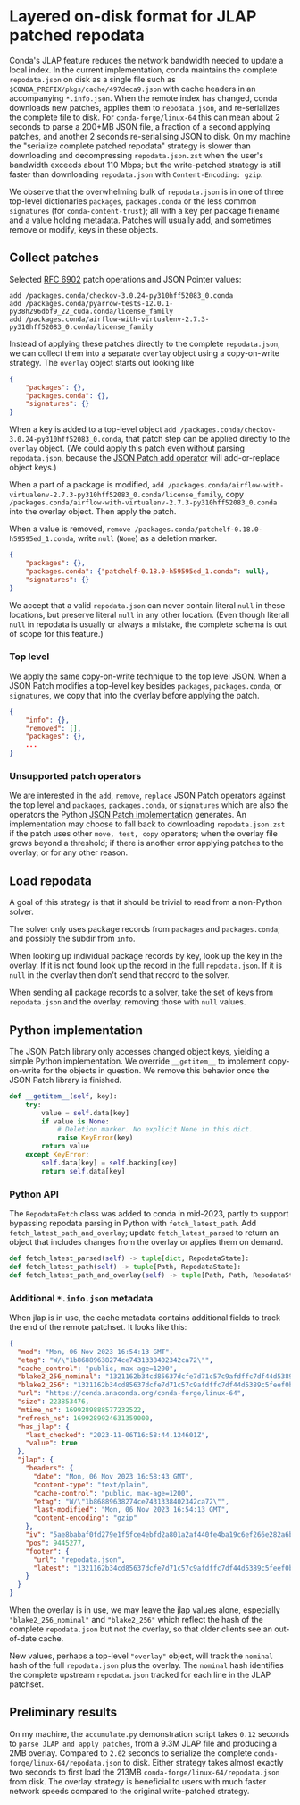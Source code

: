 # Layered on-disk format for JLAP patched repodata

Conda's JLAP feature reduces the network bandwidth needed to update a local
index. In the current implementation, conda maintains the complete
`repodata.json` on disk as a single file such as
`$CONDA_PREFIX/pkgs/cache/497deca9.json` with cache headers in an accompanying
`*.info.json`. When the remote index has changed, conda downloads new patches,
applies them to `repodata.json`, and re-serializes the complete file to disk.
For `conda-forge/linux-64` this can mean about 2 seconds to parse a 200+MB JSON
file, a fraction of a second applying patches, and another 2 seconds
re-serialising JSON to disk. On my machine the "serialize complete patched
repodata" strategy is slower than downloading and decompressing
`repodata.json.zst` when the user's bandwidth exceeds about 110 Mbps; but the
write-patched strategy is still faster than downloading `repodata.json` with
`Content-Encoding: gzip`.

We observe that the overwhelming bulk of `repodata.json` is in one of three
top-level dictionaries `packages`, `packages.conda` or the less common
`signatures` (for `conda-content-trust`); all with a key per package filename
and a value holding metadata. Patches will usually add, and sometimes remove or
modify, keys in these objects.

## Collect patches

Selected [RFC 6902](https://datatracker.ietf.org/doc/html/rfc6902) patch operations and JSON Pointer values:

```
add /packages.conda/checkov-3.0.24-py310hff52083_0.conda
add /packages.conda/pyarrow-tests-12.0.1-py38h296dbf9_22_cuda.conda/license_family
add /packages.conda/airflow-with-virtualenv-2.7.3-py310hff52083_0.conda/license_family
```

Instead of applying these patches directly to the complete `repodata.json`, we
can collect them into a separate `overlay` object using a copy-on-write
strategy. The `overlay` object starts out looking like

```json
{
    "packages": {},
    "packages.conda": {},
    "signatures": {}
}
```

When a key is added to a top-level object `add
/packages.conda/checkov-3.0.24-py310hff52083_0.conda`, that patch step can be
applied directly to the `overlay` object. (We could apply this patch even
without parsing `repodata.json`, because the [JSON Patch add
operator](https://datatracker.ietf.org/doc/html/rfc6902#section-4.1) will
add-or-replace object keys.)

When a part of a package is modified, `add
/packages.conda/airflow-with-virtualenv-2.7.3-py310hff52083_0.conda/license_family`,
copy `/packages.conda/airflow-with-virtualenv-2.7.3-py310hff52083_0.conda` into
the overlay object. Then apply the patch.

When a value is removed, `remove
/packages.conda/patchelf-0.18.0-h59595ed_1.conda`, write `null` (`None`) as a
deletion marker.

```json
{
    "packages": {},
    "packages.conda": {"patchelf-0.18.0-h59595ed_1.conda": null},
    "signatures": {}
}
```

We accept that a valid `repodata.json` can never contain literal `null` in these
locations, but preserve literal `null` in any other location. (Even though
literall `null` in repodata is usually or always a mistake, the complete schema
is out of scope for this feature.)

### Top level

We apply the same copy-on-write technique to the top level JSON. When a JSON
Patch modifies a top-level key besides `packages`, `packages.conda`, or
`signatures`, we copy that into the overlay before applying the patch.

```json
{
    "info": {},
    "removed": [],
    "packages": {},
    ...
}
```

### Unsupported patch operators

We are interested in the `add`, `remove`, `replace` JSON Patch operators against
the top level and `packages`, `packages.conda`, or `signatures` which are also
the operators the Python [JSON Patch
implementation](https://pypi.org/project/jsonpatch/) generates. An
implementation may choose to fall back to downloading `repodata.json.zst` if the
patch uses other `move, test, copy` operators; when the overlay file grows
beyond a threshold; if there is another error applying patches to the overlay;
or for any other reason.

## Load repodata

A goal of this strategy is that it should be trivial to read from a non-Python
solver.

The solver only uses package records from `packages` and `packages.conda`; and
possibly the subdir from `info`.

When looking up individual package records by key, look up the key in the
overlay. If it is not found look up the record in the full `repodata.json`. If
it is `null` in the overlay then don't send that record to the solver.

When sending all package records to a solver, take the set of keys from
`repodata.json` and the overlay, removing those with `null` values.

## Python implementation

The JSON Patch library only accesses changed object keys, yielding a simple
Python implementation. We override `__getitem__` to implement copy-on-write for
the objects in question. We remove this behavior once the JSON Patch library is
finished.

```python
def __getitem__(self, key):
    try:
        value = self.data[key]
        if value is None:
            # Deletion marker. No explicit None in this dict.
            raise KeyError(key)
        return value
    except KeyError:
        self.data[key] = self.backing[key]
        return self.data[key]
```

### Python API

The `RepodataFetch` class was added to conda in mid-2023, partly to support
bypassing repodata parsing in Python with `fetch_latest_path`. Add
`fetch_latest_path_and_overlay`; update `fetch_latest_parsed` to return an object that
includes changes from the overlay or applies them on demand.

```python
def fetch_latest_parsed(self) -> tuple[dict, RepodataState]:
def fetch_latest_path(self) -> tuple[Path, RepodataState]:
def fetch_latest_path_and_overlay(self) -> tuple[Path, Path, RepodataState]:
```

### Additional `*.info.json` metadata

When jlap is in use, the cache metadata contains additional fields to track the
end of the remote patchset. It looks like this:

```json
{
  "mod": "Mon, 06 Nov 2023 16:54:13 GMT",
  "etag": "W/\"1b86889638274ce7431338402342ca72\"",
  "cache_control": "public, max-age=1200",
  "blake2_256_nominal": "1321162b34cd85637dcfe7d71c57c9afdffc7df44d5389c5feef0b74b1efea95",
  "blake2_256": "1321162b34cd85637dcfe7d71c57c9afdffc7df44d5389c5feef0b74b1efea95",
  "url": "https://conda.anaconda.org/conda-forge/linux-64",
  "size": 223853476,
  "mtime_ns": 1699289888577232522,
  "refresh_ns": 1699289924631359000,
  "has_jlap": {
    "last_checked": "2023-11-06T16:58:44.124601Z",
    "value": true
  },
  "jlap": {
    "headers": {
      "date": "Mon, 06 Nov 2023 16:58:43 GMT",
      "content-type": "text/plain",
      "cache-control": "public, max-age=1200",
      "etag": "W/\"1b86889638274ce7431338402342ca72\"",
      "last-modified": "Mon, 06 Nov 2023 16:54:13 GMT",
      "content-encoding": "gzip"
    },
    "iv": "5ae8babaf0fd279e1f5fce4ebfd2a801a2af440fe4ba19c6ef266e282a6bd0c6",
    "pos": 9445277,
    "footer": {
      "url": "repodata.json",
      "latest": "1321162b34cd85637dcfe7d71c57c9afdffc7df44d5389c5feef0b74b1efea95"
    }
  }
}
```

When the overlay is in use, we may leave the jlap values alone, especially
`"blake2_256_nominal"` and `"blake2_256"` which reflect the hash of the complete
`repodata.json` but not the overlay, so that older clients see an out-of-date
cache.

New values, perhaps a top-level `"overlay"` object, will track the `nominal`
hash of the full `repodata.json` plus the overlay. The `nominal` hash identifies
the complete upstream `repodata.json` tracked for each line in the JLAP
patchset.

## Preliminary results

On my machine, the `accumulate.py` demonstration script takes `0.12` seconds to
`parse JLAP and apply patches`, from a 9.3M JLAP file and producing a 2MB
overlay. Compared to `2.02` seconds to serialize the complete
`conda-forge/linux-64/repodata.json` to disk. Either strategy takes almost
exactly two seconds to first load the 213MB `conda-forge/linux-64/repodata.json`
from disk. The overlay strategy is beneficial to users with much faster network
speeds compared to the original write-patched strategy.
